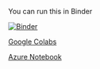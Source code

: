 You can run this in Binder

[![Binder](https://mybinder.org/badge_logo.svg)](https://mybinder.org/v2/gh/pauldog/imagemerger/master)

[Google Colabs](https://colab.research.google.com/github/pauldog/imagemerger/blob/master/imagemerger.ipynb)

[Azure Notebook](https://imagemerger-paulanbird.notebooks.azure.com/j/notebooks/imagemerger.ipynb)
